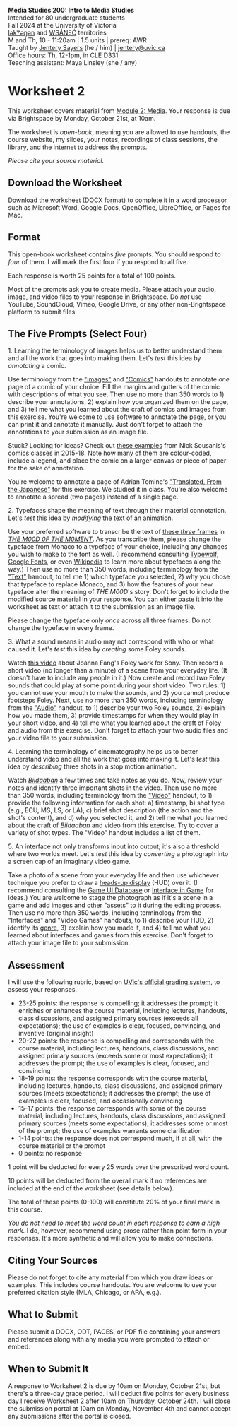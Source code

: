 **Media Studies 200: Intro to Media Studies**       
Intended for 80 undergraduate students      
Fall 2024 at the University of Victoria   
[lək̓ʷəŋən](https://www.songheesnation.ca/community/l-k-ng-n-traditional-territory) and [<u>W</u>SÁNEĆ](https://wsanec.com/) territories    
M and Th, 10 - 11:20am | 1.5 units | prereq: AWR     
Taught by [Jentery Sayers](https://jntry.work/) (he / him) | [jentery@uvic.ca](mailto:jentery@uvic.ca)    
Office hours: Th, 12-1pm, in CLE D331    
Teaching assistant: Maya Linsley (she / any)

# Worksheet 2

This worksheet covers material from [Module 2: Media](https://jentery.github.io/mdia200v3/#module-2-media). Your response is due via Brightspace by Monday, October 21st, at 10am.    

The worksheet is *open-book*, meaning you are allowed to use handouts, the course website, my slides, your notes, recordings of class sessions, the library, and the internet to address the prompts.

*Please cite your source material.* 

## Download the Worksheet 

[Download the worksheet](mdia200v3Worksheet2.docx) (DOCX format) to complete it in a word processor such as Microsoft Word, Google Docs, OpenOffice, LibreOffice, or Pages for Mac.  

## Format

This open-book worksheet contains *five* prompts. You should respond to *four* of them. I will mark the first four if you respond to all five. 

Each response is worth 25 points for a total of 100 points. 

Most of the prompts ask you to create media. Please attach your audio, image, and video files to your response in Brightspace. Do *not* use YouTube, SoundCloud, Vimeo, Google Drive, or any other non-Brightspace platform to submit files. 

## The Five Prompts (Select Four) 

1\. Learning the terminology of images helps us to better understand them and all the work that goes into making them. Let's *test* this idea by *annotating* a comic. 

Use terminology from the ["Images"](https://bright.uvic.ca/d2l/le/lessons/358717/topics/3000033) and ["Comics"](https://bright.uvic.ca/d2l/le/lessons/358717/topics/3000078) handouts to annotate *one* page of a comic of your choice. Fill the margins and gutters of the comic with descriptions of what you see. Then use no more than 350 words to 1) describe your annotations, 2) explain how you organized them on the page, and 3) tell me what you learned about the craft of comics and images from this exercise. You're welcome to use software to annotate the page, or you can print it and annotate it manually. Just don't forget to attach the annotations to your submission as an image file.  

Stuck? Looking for ideas? Check out [these examples](https://spinweaveandcut.com/wp-content/uploads/2019/08/vis-analysis-examples-smaller.pdf) from Nick Sousanis's comics classes in 2015-18. Note how many of them are colour-coded, include a legend, and place the comic on a larger canvas or piece of paper for the sake of annotation.  

You're welcome to annotate a page of Adrian Tomine's ["Translated, From the Japanese"](https://bright.uvic.ca/d2l/le/lessons/358717/topics/2996877) for this exercise. We studied it in class. You're also welcome to annotate a spread (two pages) instead of a single page. 

2\. Typefaces shape the meaning of text through their material connotation. Let's *test* this idea by *modifying* the text of an animation. 

Use your preferred software to transcribe the text of [these *three* frames](https://bright.uvic.ca/d2l/le/lessons/358717/topics/3014286) in [*THE M00D 0F THE M0MENT*](https://www.yhchang.com/THE_MOOD_OF_THE_MOMENT_V.html). As you transcribe them, please change the typeface from Monaco to a typeface of your choice, including any changes you wish to make to the font as well. (I recommend consulting [Typewolf](https://www.typewolf.com/recommendations), [Google Fonts](https://fonts.google.com/), or even [Wikipedia](https://en.wikipedia.org/wiki/List_of_typefaces) to learn more about typefaces along the way.) Then use no more than 350 words, including terminology from the ["Text"](https://bright.uvic.ca/d2l/le/lessons/358717/topics/3005086) handout, to tell me 1) which typeface you selected, 2) why you chose that typeface to replace Monaco, and 3) how the features of your new typeface alter the meaning of *THE M00D*'s story. Don't forget to include the modified source material in your response. You can either paste it into the worksheet as text or attach it to the submission as an image file. 

Please change the typeface only *once* across all three frames. Do not change the typeface in every frame. 

3\. What a sound means in audio may not correspond with who or what caused it. Let's *test* this idea by *creating* some Foley sounds.    

Watch [this video](https://www.youtube.com/watch?v=WFVLWo5B81w) about Joanna Fang's Foley work for Sony. Then record a short video (no longer than a minute) of a scene from your everyday life. (It doesn't have to include any people in it.) Now create and record *two* Foley sounds that could play at some point during your short video. Two rules: 1) you cannot use your mouth to make the sounds, and 2) you cannot produce footsteps Foley. Next, use no more than 350 words, including terminology from the ["Audio"](https://bright.uvic.ca/d2l/le/lessons/358717/topics/3007077) handout, to 1) describe your two Foley sounds, 2) explain how you made them, 3) provide timestamps for when they would play in your short video, and 4) tell me what you learned about the craft of Foley and audio from this exercise. Don't forget to attach your two audio files and your video file to your submission.  

4\. Learning the terminology of cinematography helps us to better understand video and all the work that goes into making it. Let's *test* this idea by *describing* three shots in a stop motion animation.  

Watch [*Biidaaban*](https://www.spottedfawnproductions.com/biidaaban/) a few times and take notes as you do. Now, review your notes and identify three important shots in the video. Then use no more than 350 words, including terminology from the ["Video"](https://bright.uvic.ca/d2l/le/lessons/358717/topics/3013164) handout, to 1) provide the following information for each shot: a) timestamp, b) shot type (e.g., ECU, MS, LS, or LA), c) brief shot description (the action and the shot's content), and d) why you selected it, and 2) tell me what you learned about the craft of *Biidaaban* and video from this exercise. Try to cover a variety of shot types. The "Video" handout includes a list of them. 

5\. An interface not only transforms input into output; it's also a threshold where two worlds meet. Let's *test* this idea by *converting* a photograph into a screen cap of an imaginary video game. 

Take a photo of a scene from your everyday life and then use whichever technique you prefer to draw a [heads-up display](https://en.wikipedia.org/wiki/HUD_(video_games)) (HUD) over it. (I recommend consulting the [Game UI Database](https://www.gameuidatabase.com/index.php) or [Interface in Game](https://interfaceingame.com/) for ideas.) You are welcome to stage the photograph as if it's a scene in a game and add images and other "assets" to it during the editing process. Then use no more than 350 words, including terminology from the "Interfaces" and "Video Games" handouts, to 1) describe your HUD, 2) identify its [genre](https://en.wikipedia.org/wiki/List_of_video_game_genres), 3) explain how you made it, and 4) tell me what you learned about interfaces and games from this exercise. Don't forget to attach your image file to your submission. 

## Assessment 

I will use the following rubric, based on [UVic's official grading system](https://www.uvic.ca/calendar/undergrad/index.php#/policy/S1AAgoGuV?bc=true&bcCurrent=14%20-%20Grading&bcGroup=Undergraduate%20Academic%20Regulations&bcItemType=policies), to assess your responses. 

* 23-25 points: the response is compelling; it addresses the prompt; it enriches or enhances the course material, including lectures, handouts, class discussions, and assigned primary sources (exceeds all expectations); the use of examples is clear, focused, convincing, and inventive (original insight)
* 20-22 points: the response is compelling and corresponds with the course material, including lectures, handouts, class discussions, and assigned primary sources (exceeds some or most expectations); it addresses the prompt; the use of examples is clear, focused, and convincing 
* 18-19 points: the response corresponds with the course material, including lectures, handouts, class discussions, and assigned primary sources (meets expectations); it addresses the prompt; the use of examples is clear, focused, and occasionally convincing
* 15-17 points: the response corresponds with some of the course material, including lectures, handouts, class discussions, and assigned primary sources (meets some expectations); it addresses some or most of the prompt; the use of examples warrants some clarification 
* 1-14 points: the response does not correspond much, if at all, with the course material or the prompt
* 0 points: no response  

1 point will be deducted for every 25 words over the prescribed word count. 

10 points will be deducted from the overall mark if no references are included at the end of the worksheet (see details below).

The total of these points (0-100) will constitute 20% of your final mark in this course. 

*You do not need to meet the word count in each response to earn a high mark.* I do, however, recommend using prose rather than point form in your responses. It's more synthetic and will allow you to make connections.

## Citing Your Sources 

Please do not forget to cite any material from which you draw ideas or examples. This includes course handouts. You are welcome to use your preferred citation style (MLA, Chicago, or APA, e.g.).  

## What to Submit 

Please submit a DOCX, ODT, PAGES, or PDF file containing your answers and references along with any media you were prompted to attach or embed. 

## When to Submit It

A response to Worksheet 2 is due by 10am on Monday, October 21st, but there's a three-day grace period. I will deduct five points for every business day I receive Worksheet 2 after 10am on Thursday, October 24th. I will close the submission portal at 10am on Monday, November 4th and cannot accept any submissions after the portal is closed.
